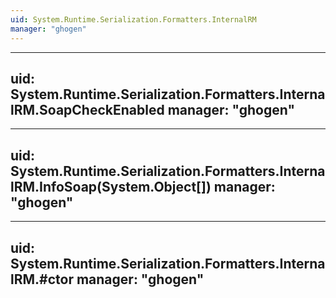 ```yaml
---
uid: System.Runtime.Serialization.Formatters.InternalRM
manager: "ghogen"
---
```


---
uid: System.Runtime.Serialization.Formatters.InternalRM.SoapCheckEnabled
manager: "ghogen"
---

---
uid: System.Runtime.Serialization.Formatters.InternalRM.InfoSoap(System.Object[])
manager: "ghogen"
---

---
uid: System.Runtime.Serialization.Formatters.InternalRM.#ctor
manager: "ghogen"
---
